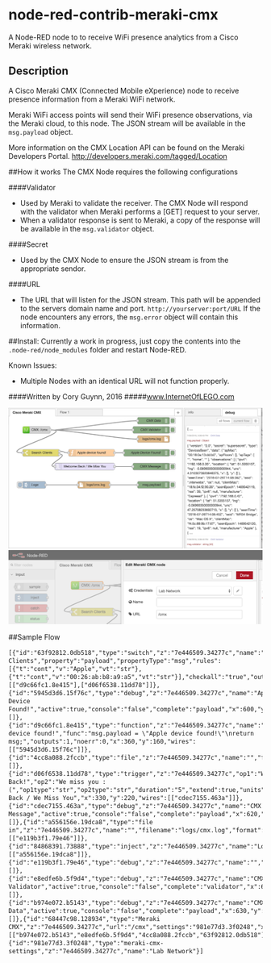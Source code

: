 # node-red-contrib-meraki-cmx
A Node-RED node to to receive WiFi presence analytics from a Cisco Meraki wireless network.

## Description
A Cisco Meraki CMX (Connected Mobile eXperience) node to receive presence information from a Meraki WiFi network.

Meraki WiFi access points will send their WiFi presence observations, via the Meraki cloud, to this node. The JSON stream will be available in the `msg.payload` object.

More information on the CMX Location API can be found on the Meraki Developers Portal. http://developers.meraki.com/tagged/Location

##How it works
The CMX Node requires the following configurations

####Validator
- Used by Meraki to validate the receiver. The CMX Node will respond with the validator when Meraki performs a [GET] request to your server.
- When a validator response is sent to Meraki, a copy of the response will be available in the `msg.validator` object.

####Secret
- Used by the CMX Node to ensure the JSON stream is from the appropriate sendor.

####URL
- The URL that will listen for the JSON stream. This path will be appended to the servers domain name and port. `http://yourserver:port/URL`
If the node encounters any errors, the `msg.error` object will contain this information.


##Install:
Currently a work in progress, just copy the contents into the `.node-red/node_modules` folder and restart Node-RED.

Known Issues:
- Multiple Nodes with an identical URL will not function properly. 



####Written by Cory Guynn, 2016
#####www.InternetOfLEGO.com

![Alt text](node-red-contrib-meraki-cmx-screenshot-overview.png?raw=true "CMX Overview")
![Alt text](node-red-contrib-meraki-cmx-screenshot-settings.png?raw=true "CMX Settings")



##Sample Flow
```
[{"id":"63f92812.0db518","type":"switch","z":"7e446509.34277c","name":"Search Clients","property":"payload","propertyType":"msg","rules":[{"t":"cont","v":"Apple","vt":"str"},{"t":"cont","v":"00:26:ab:b8:a9:a5","vt":"str"}],"checkall":"true","outputs":2,"x":140,"y":160,"wires":[["d9c66fc1.8e415"],["d06f6538.11dd78"]]},{"id":"5945d3d6.15f76c","type":"debug","z":"7e446509.34277c","name":"Apple Device Found!","active":true,"console":"false","complete":"payload","x":600,"y":160,"wires":[]},{"id":"d9c66fc1.8e415","type":"function","z":"7e446509.34277c","name":"Apple device found!","func":"msg.payload = \"Apple device found!\"\nreturn msg;","outputs":1,"noerr":0,"x":360,"y":160,"wires":[["5945d3d6.15f76c"]]},{"id":"4cc8a088.2fccb","type":"file","z":"7e446509.34277c","name":"","filename":"logs/cmx.log","appendNewline":true,"createDir":true,"overwriteFile":"false","x":630,"y":100,"wires":[]},{"id":"d06f6538.11dd78","type":"trigger","z":"7e446509.34277c","op1":"Welcome Back!","op2":"We miss you :(","op1type":"str","op2type":"str","duration":"5","extend":true,"units":"min","reset":"","name":"Welcome Back / We Miss You","x":330,"y":220,"wires":[["cdec7155.463a"]]},{"id":"cdec7155.463a","type":"debug","z":"7e446509.34277c","name":"CMX Message","active":true,"console":"false","complete":"payload","x":620,"y":220,"wires":[]},{"id":"a556156e.19dca8","type":"file in","z":"7e446509.34277c","name":"","filename":"logs/cmx.log","format":"utf8","x":370,"y":300,"wires":[["e119b3f1.79e46"]]},{"id":"84868391.73888","type":"inject","z":"7e446509.34277c","name":"Logs","topic":"","payload":"","payloadType":"date","repeat":"","crontab":"","once":false,"x":110,"y":300,"wires":[["a556156e.19dca8"]]},{"id":"e119b3f1.79e46","type":"debug","z":"7e446509.34277c","name":"","active":true,"console":"false","complete":"false","x":630,"y":300,"wires":[]},{"id":"e8edfe6b.5f9d4","type":"debug","z":"7e446509.34277c","name":"CMX Validator","active":true,"console":"false","complete":"validator","x":620,"y":60,"wires":[]},{"id":"b974e072.b5143","type":"debug","z":"7e446509.34277c","name":"CMX Data","active":true,"console":"false","complete":"payload","x":630,"y":20,"wires":[]},{"id":"68447c98.128934","type":"Meraki CMX","z":"7e446509.34277c","url":"/cmx","settings":"981e77d3.3f0248","x":120,"y":60,"wires":[["b974e072.b5143","e8edfe6b.5f9d4","4cc8a088.2fccb","63f92812.0db518"]]},{"id":"981e77d3.3f0248","type":"meraki-cmx-settings","z":"7e446509.34277c","name":"Lab Network"}]
```
